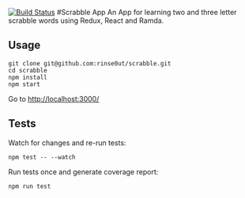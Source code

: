 [![Build Status](https://travis-ci.org/rinse0ut/scrabble.svg?branch=master)](https://travis-ci.org/rinse0ut/scrabble)
#Scrabble App
An App for learning two and three letter scrabble words using Redux, React and Ramda.

## Usage

```
git clone git@github.com:rinse0ut/scrabble.git
cd scrabble
npm install
npm start
```

Go to [http://localhost:3000/](http://localhost:3000/)

## Tests
Watch for changes and re-run tests:

```
npm test -- --watch
```

Run tests once and generate coverage report:

```
npm run test
